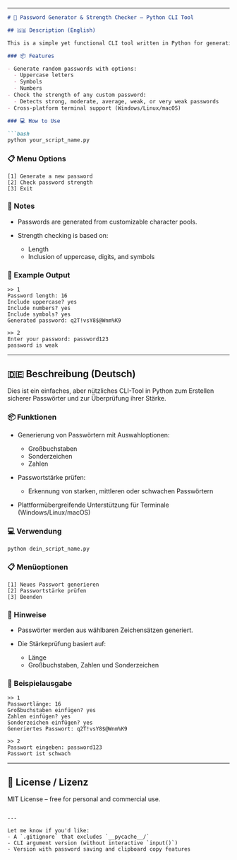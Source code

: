 
---

````markdown
# 🔐 Password Generator & Strength Checker – Python CLI Tool

## 🇬🇧 Description (English)

This is a simple yet functional CLI tool written in Python for generating secure passwords and evaluating their strength.

### 📦 Features

- Generate random passwords with options:
  - Uppercase letters
  - Symbols
  - Numbers
- Check the strength of any custom password:
  - Detects strong, moderate, average, weak, or very weak passwords
- Cross-platform terminal support (Windows/Linux/macOS)

### 💻 How to Use

```bash
python your_script_name.py
````

### 📋 Menu Options

```
[1] Generate a new password
[2] Check password strength
[3] Exit
```

### 📌 Notes

* Passwords are generated from customizable character pools.
* Strength checking is based on:

  * Length
  * Inclusion of uppercase, digits, and symbols

### 🧪 Example Output

```
>> 1
Password length: 16
Include uppercase? yes
Include numbers? yes
Include symbols? yes
Generated password: q2T!vsY8$@Wnm%K9
```

```
>> 2
Enter your password: password123
password is weak
```

---

## 🇩🇪 Beschreibung (Deutsch)

Dies ist ein einfaches, aber nützliches CLI-Tool in Python zum Erstellen sicherer Passwörter und zur Überprüfung ihrer Stärke.

### 📦 Funktionen

* Generierung von Passwörtern mit Auswahloptionen:

  * Großbuchstaben
  * Sonderzeichen
  * Zahlen
* Passwortstärke prüfen:

  * Erkennung von starken, mittleren oder schwachen Passwörtern
* Plattformübergreifende Unterstützung für Terminale (Windows/Linux/macOS)

### 💻 Verwendung

```bash
python dein_script_name.py
```

### 📋 Menüoptionen

```
[1] Neues Passwort generieren
[2] Passwortstärke prüfen
[3] Beenden
```

### 📌 Hinweise

* Passwörter werden aus wählbaren Zeichensätzen generiert.
* Die Stärkeprüfung basiert auf:

  * Länge
  * Großbuchstaben, Zahlen und Sonderzeichen

### 🧪 Beispielausgabe

```
>> 1
Passwortlänge: 16
Großbuchstaben einfügen? yes
Zahlen einfügen? yes
Sonderzeichen einfügen? yes
Generiertes Passwort: q2T!vsY8$@Wnm%K9
```

```
>> 2
Passwort eingeben: password123
Passwort ist schwach
```

---

## 📜 License / Lizenz

MIT License – free for personal and commercial use.

```

---

Let me know if you'd like:
- A `.gitignore` that excludes `__pycache__/`
- CLI argument version (without interactive `input()`)
- Version with password saving and clipboard copy features
```
